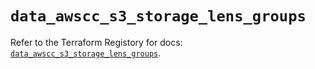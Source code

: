 # `data_awscc_s3_storage_lens_groups`

Refer to the Terraform Registory for docs: [`data_awscc_s3_storage_lens_groups`](https://registry.terraform.io/providers/hashicorp/awscc/0.70.0/docs/data-sources/s3_storage_lens_groups).
